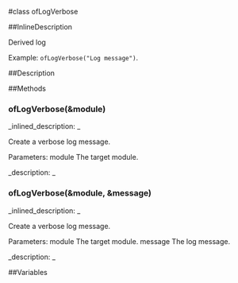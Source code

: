 #class ofLogVerbose


<!--
_visible: True_
_advanced: True_
_istemplated: False_
_extends: ofLog_
-->

##InlineDescription

Derived log 

Example: `ofLogVerbose("Log message")`.





##Description





##Methods



### ofLogVerbose(&module)

<!--
_syntax: ofLogVerbose(&module)_
_name: ofLogVerbose_
_returns: _
_returns_description: _
_parameters: const string &module_
_access: public_
_version_started: 007_
_version_deprecated: _
_summary: _
_constant: False_
_static: False_
_visible: True_
_advanced: False_
-->

_inlined_description: _

Create a verbose log message.

Parameters:
module The target module.





_description: _







<!----------------------------------------------------------------------------->

### ofLogVerbose(&module, &message)

<!--
_syntax: ofLogVerbose(&module, &message)_
_name: ofLogVerbose_
_returns: _
_returns_description: _
_parameters: const string &module, const string &message_
_access: public_
_version_started: 007_
_version_deprecated: _
_summary: _
_constant: False_
_static: False_
_visible: True_
_advanced: False_
-->

_inlined_description: _

Create a verbose log message.

Parameters:
module The target module.
message The log message.





_description: _







<!----------------------------------------------------------------------------->

##Variables



